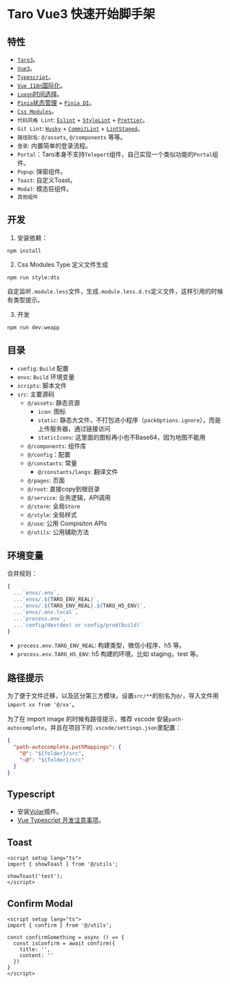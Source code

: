 # Taro Vue3 快速开始脚手架

## 特性

- [`Taro3`](https://taro-docs.jd.com/taro/docs)。
- [`Vue3`](https://vuejs.org/)。
- [`Typescript`](https://www.typescriptlang.org/)。
- [`Vue I18n`国际化](https://vue-i18n.intlify.dev/)。
- [`Luxon`时间选择](https://moment.github.io/luxon/)。
- [`Pinia`状态管理](https://pinia.vuejs.org/) + [`Pinia DI`](https://github.com/ccqgithub/pinia-di)。
- [`Css Modules`](https://github.com/css-modules/css-modules)。
- `代码风格 Lint`: [`Eslint`](https://eslint.org/) + [`StyleLint`](https://stylelint.io/) + [`Prettier`](https://prettier.io/)。
- `Git Lint`: [`Husky`](https://github.com/typicode/husky) + [`CommitLint`](https://github.com/conventional-changelog/commitlint) + [`LintStaged`](https://github.com/okonet/lint-staged)。
- `路径别名`: `@/assets`, `@/components` 等等。
- `登录`: 内置简单的登录流程。
- `Portal`：Taro本身不支持`Teleport`组件，自己实现一个类似功能的`Portal`组件。
- `Popup`: 弹窗组件。
- `Toast`: 自定义Toast。
- `Modal`: 模态狂组件。
- `其他组件`

## 开发

1. 安装依赖：

```
npm install
```

2. Css Modules Type 定义文件生成

```
npm run style:dts
```

自定监听`.module.less`文件，生成`.module.less.d.ts`定义文件，这样引用的时候有类型提示。

3. 开发

```
npm run dev:weapp
```

## 目录

- `config`: `Build` 配置
- `envs`: `Build` 环境变量
- `scripts`: 脚本文件
- `src`: 主要源码
  - `@/assets`: 静态资源
    - `icon`: 图标
    - `static`: 静态大文件，不打包进小程序（`packOptions.ignore`），而是上传服务器，通过链接访问
    - `staticIcons`: 这里面的图标再小也不Base64，因为地图不能用
  - `@/components`: 组件库
  - `@/config`：配置
  - `@/constants`: 常量
      - `@/constants/langs`: 翻译文件
  - `@/pages`: 页面
  - `@/root`: 直接copy到根目录
  - `@/service`: 业务逻辑，API调用
  - `@/store`: 全局`Store`
  - `@/style`: 全局样式
  - `@/use`: 公用 Compisiton APIs
  - `@/utils`: 公用辅助方法

## 环境变量

合并规则：

```js
{
  ...`envs/.env`,
  ...`envs/.${TARO_ENV_REAL}`,
  ...`envs/.${TARO_ENV_REAL}.${TARO_H5_ENV}`,
  ...`envs/.env.local`,
  ...`process.env`,
  ...`config/dev(dev) or config/prod(build)`
}
```

- `process.env.TARO_ENV_REAL`: 构建类型，微信小程序、h5 等。
- `process.env.TARO_H5_ENV`: h5 构建的环境，比如 staging，test 等。

## 路径提示

为了便于文件迁移，以及区分第三方模块，设置`src/**`的别名为`@/`，导入文件用`import xx from '@/xx'`。

为了在 import image 的时候有路径提示，推荐 vscode 安装`path-autocomplete`，并且在项目下的`.vscode/settings.json`里配置：

```json
{
  "path-autocomplete.pathMappings": {
    "@": "${folder}/src",
    "~@": "${folder}/src"
  }
}
```

## Typescript

- 安装[Volar](https://marketplace.visualstudio.com/items?itemName=Vue.volar)插件。
- [Vue Typescript 开发注意事项](https://vuejs.org/guide/typescript/overview.html#ide-support)。

## Toast

```vue
<script setup lang="ts">
import { showToast } from '@/utils';

showToast('test');
</script>
```

## Confirm Modal

```vue
<script setup lang="ts">
import { confirm } from '@/utils';

const confirmSomething = async () => {
  const isConfirm = await confirm({
    title: '',
    content: ''
  })
}
</script>
```